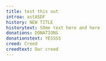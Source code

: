 ```yaml
---
title: test this out
introa: astASDF
history: NEW TITLE
historytext: SOme text here and here
donations: DONATIONS
donationstext: YESSSS
creed: Creed
creedtext: Our creed
---
```


